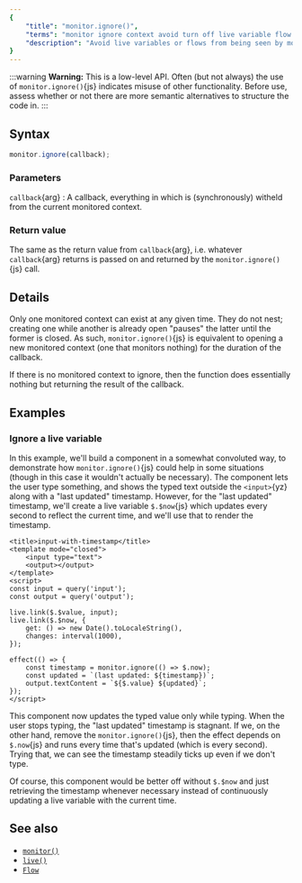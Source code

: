 ```yaml
---
{
	"title": "monitor.ignore()",
	"terms": "monitor ignore context avoid turn off live variable flow effect",
	"description": "Avoid live variables or flows from being seen by monitored contexts such as inside effects with `monitor.ignore()`{js}."
}
---
```


:::warning
**Warning:** This is a low-level API. Often (but not always) the use of `monitor.ignore()`{js} indicates misuse of other functionality. Before use, assess whether or not there are more semantic alternatives to structure the code in.
:::

## Syntax

```js
monitor.ignore(callback);
```

### Parameters

`callback`{arg}
: A callback, everything in which is (synchronously) witheld from the current monitored context.

### Return value

The same as the return value from `callback`{arg}, i.e. whatever `callback`{arg} returns is passed on and returned by the `monitor.ignore()`{js} call.

## Details

Only one monitored context can exist at any given time. They do not nest; creating one while another is already open "pauses" the latter until the former is closed. As such, `monitor.ignore()`{js} is equivalent to opening a new monitored context (one that monitors nothing) for the duration of the callback.

If there is no monitored context to ignore, then the function does essentially nothing but returning the result of the callback.

## Examples

### Ignore a live variable

In this example, we'll build a component in a somewhat convoluted way, to demonstrate how `monitor.ignore()`{js} could help in some situations (though in this case it wouldn't actually be necessary). The component lets the user type something, and shows the typed text outside the `<input>`{yz} along with a "last updated" timestamp. However, for the "last updated" timestamp, we'll create a live variable `$.$now`{js} which updates every second to reflect the current time, and we'll use that to render the timestamp.

```yz
<title>input-with-timestamp</title>
<template mode="closed">
	<input type="text">
	<output></output>
</template>
<script>
const input = query('input');
const output = query('output');

live.link($.$value, input);
live.link($.$now, {
	get: () => new Date().toLocaleString(),
	changes: interval(1000),
});

effect(() => {
	const timestamp = monitor.ignore(() => $.now);
	const updated = `(last updated: ${timestamp})`;
	output.textContent = `${$.value} ${updated}`;
});
</script>
```

This component now updates the typed value only while typing. When the user stops typing, the "last updated" timestamp is stagnant. If we, on the other hand, remove the `monitor.ignore()`{js}, then the effect depends on `$.now`{js} and runs every time that's updated (which is every second). Trying that, we can see the timestamp steadily ticks up even if we don't type.

Of course, this component would be better off without `$.$now` and just retrieving the timestamp whenever necessary instead of continuously updating a live variable with the current time.

## See also

- [`monitor()`](/docs/monitor/)
- [`live()`](/docs/live/)
- [`Flow`](/docs/flow/)
